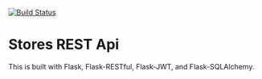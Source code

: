 [![Build Status](https://travis-ci.org/drtaka/test-py-flask-app.svg?branch=master)](https://travis-ci.org/drtaka/test-py-flask-app)

# Stores REST Api

This is built with Flask, Flask-RESTful, Flask-JWT, and Flask-SQLAlchemy.
